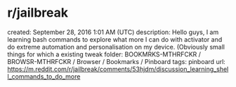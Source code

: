 # r/jailbreak

created: September 28, 2016 1:01 AM (UTC)
description: Hello guys, I am learning bash commands to explore what more I can do with activator and do extreme automation and personalisation on my device. (Obviously small things for which a existing tweak
folder: BOOKMRKS-MTHRFCKR / BROWSR-MTHRFCKR / Browser / Bookmarks / Pinboard
tags: pinboard
url: https://m.reddit.com/r/jailbreak/comments/53hjdm/discussion_learning_shell_commands_to_do_more